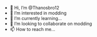 - 👋 Hi, I’m @Thanosbro12
- 👀 I’m interested in modding
- 🌱 I’m currently learning...
- 💞️ I’m looking to collaborate on modding
- 📫 How to reach me...

<!---
Thanosbro12/Thanosbro12 is a ✨ special ✨ repository because its `README.md` (this file) appears on your GitHub profile.
You can click the Preview link to take a look at your changes.
--->
